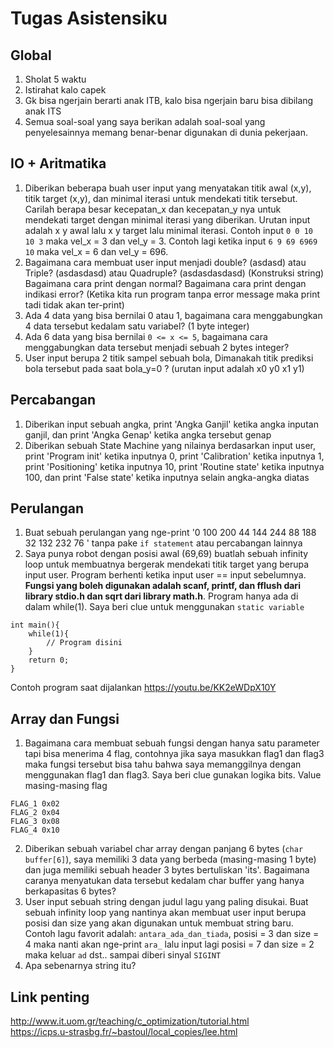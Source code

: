 # Tugas Asistensiku

## Global

1. Sholat 5 waktu
2. Istirahat kalo capek
3. Gk bisa ngerjain berarti anak ITB, kalo bisa ngerjain baru bisa dibilang anak ITS
4. Semua soal-soal yang saya berikan adalah soal-soal yang penyelesainnya memang benar-benar digunakan di dunia pekerjaan.

## IO + Aritmatika

1. Diberikan beberapa buah user input yang menyatakan titik awal (x,y), titik target (x,y), dan minimal iterasi untuk mendekati titik tersebut. Carilah berapa besar kecepatan_x dan kecepatan_y nya untuk mendekati target dengan minimal iterasi yang diberikan. Urutan input adalah x y awal lalu x y target lalu minimal iterasi. Contoh input `0 0 10 10 3` maka vel_x = 3 dan vel_y = 3. Contoh lagi ketika input `6 9 69 6969 10` maka vel_x = 6 dan vel_y = 696.
2. Bagaimana cara membuat user input menjadi double? (asdasd) atau Triple? (asdasdasd) atau Quadruple? (asdasdasdasd) (Konstruksi string) Bagaimana cara print dengan normal? Bagaimana cara print dengan indikasi error? (Ketika kita run program tanpa error message maka print tadi tidak akan ter-print)
3. Ada 4 data yang bisa bernilai 0 atau 1, bagaimana cara menggabungkan 4 data tersebut kedalam satu variabel? (1 byte integer)
4. Ada 6 data yang bisa bernilai `0 <= x <= 5`, bagaimana cara menggabungkan data tersebut menjadi sebuah 2 bytes integer?
5. User input berupa 2 titik sampel sebuah bola, Dimanakah titik prediksi bola tersebut pada saat bola_y=0 ? (urutan input adalah x0 y0 x1 y1)

## Percabangan

1. Diberikan input sebuah angka, print 'Angka Ganjil' ketika angka inputan ganjil, dan print 'Angka Genap' ketika angka tersebut genap
2. Diberikan sebuah State Machine yang nilainya berdasarkan input user, print 'Program init' ketika inputnya 0, print 'Calibration' ketika inputnya 1, print 'Positioning' ketika inputnya 10, print 'Routine state' ketika inputnya 100, dan print 'False state' ketika inputnya selain angka-angka diatas

## Perulangan

1. Buat sebuah perulangan yang nge-print '0 100 200 44 144 244 88 188 32 132 232 76 ' tanpa pake `if statement` atau percabangan lainnya
2. Saya punya robot dengan posisi awal (69,69) buatlah sebuah infinity loop untuk membuatnya bergerak mendekati titik target yang berupa input user. Program berhenti ketika input user == input sebelumnya. **Fungsi yang boleh digunakan adalah scanf, printf, dan fflush dari library stdio.h dan sqrt dari library math.h**. Program hanya ada di dalam while(1). Saya beri clue untuk menggunakan `static variable`

```
int main(){
    while(1){
        // Program disini
    }
    return 0;
}
```

Contoh program saat dijalankan https://youtu.be/KK2eWDpX10Y

## Array dan Fungsi

1. Bagaimana cara membuat sebuah fungsi dengan hanya satu parameter tapi bisa menerima 4 flag, contohnya jika saya masukkan flag1 dan flag3 maka fungsi tersebut bisa tahu bahwa saya memanggilnya dengan menggunakan flag1 dan flag3. Saya beri clue gunakan logika bits. Value masing-masing flag

```
FLAG_1 0x02
FLAG_2 0x04
FLAG_3 0x08
FLAG_4 0x10
```

2. Diberikan sebuah variabel char array dengan panjang 6 bytes (`char buffer[6]`), saya memiliki 3 data yang berbeda (masing-masing 1 byte) dan juga memiliki sebuah header 3 bytes bertuliskan 'its'. Bagaimana caranya menyatukan data tersebut kedalam char buffer yang hanya berkapasitas 6 bytes?
3. User input sebuah string dengan judul lagu yang paling disukai. Buat sebuah infinity loop yang nantinya akan membuat user input berupa posisi dan size yang akan digunakan untuk membuat string baru. Contoh lagu favorit adalah: `antara_ada_dan_tiada`, posisi = 3 dan size = 4 maka nanti akan nge-print `ara_` lalu input lagi posisi = 7 dan size = 2 maka keluar `ad` dst.. sampai diberi sinyal `SIGINT`
4. Apa sebenarnya string itu?

## Link penting
http://www.it.uom.gr/teaching/c_optimization/tutorial.html  
https://icps.u-strasbg.fr/~bastoul/local_copies/lee.html  
